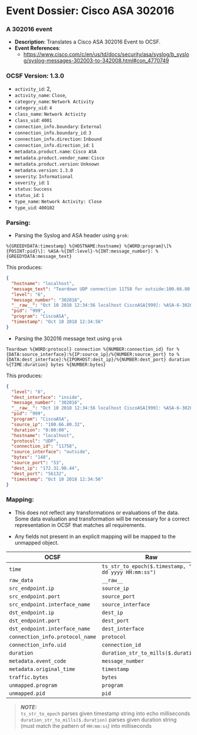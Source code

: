 # Event Dossier: Cisco ASA 302016

### A 302016 event

- **Description**: Translates a Cisco ASA 302016 Event to OCSF.
- **Event References**:
    - https://www.cisco.com/c/en/us/td/docs/security/asa/syslog/b_syslog/syslog-messages-302003-to-342008.html#con_4770749

### OCSF Version: 1.3.0

- `activity_id`: 2,
- `activity_name`: `Close`,
- `category_name`: `Network Activity`
- `category_uid`: `4`
- `class_name`: `Network Activity`
- `class_uid`: `4001`
- `connection_info.boundary`: `External`
- `connection_info.boundary_id`: `3`
- `connection_info.direction`: `Inbound`
- `connection_info.direction_id`: `1`
- `metadata.product.name`: `Cisco ASA`
- `metadata.product.vendor_name`: `Cisco`
- `metadata.product.version`: `Unknown`
- `metadata.version`: `1.3.0`
- `severity`: `Informational`
- `severity_id`: `1`
- `status`: `Success`
- `status_id`: `1`
- `type_name`: `Network Activity: Close`
- `type_uid`: `400102`

### Parsing:

- Parsing the Syslog and ASA header using `grok`:

```
%{GREEDYDATA:timestamp} %{HOSTNAME:hostname} %{WORD:program}\[%{POSINT:pid}\]: %ASA-%{INT:level}-%{INT:message_number}: %{GREEDYDATA:message_text}
```

This produces:

```json
{
  "hostname": "localhost",
  "message_text": "Teardown UDP connection 11758 for outside:100.66.80.32/53 to inside:172.31.98.44/56132 duration 0:00:00 bytes 148",
  "level": "6",
  "message_number": "302016",
  "__raw__": "Oct 10 2018 12:34:56 localhost CiscoASA[999]: %ASA-6-302016: Teardown UDP connection 11758 for outside:100.66.80.32/53 to inside:172.31.98.44/56132 duration 0:00:00 bytes 148",
  "pid": "999",
  "program": "CiscoASA",
  "timestamp": "Oct 10 2018 12:34:56"
}
```

- Parsing the 302016 message text using `grok`

```
Teardown %{WORD:protocol} connection %{NUMBER:connection_id} for %{DATA:source_interface}:%{IP:source_ip}/%{NUMBER:source_port} to %{DATA:dest_interface}:%{IPORHOST:dest_ip}/%{NUMBER:dest_port} duration %{TIME:duration} bytes %{NUMBER:bytes}
```

This produces:

```json
{
  "level": "6",
  "dest_interface": "inside",
  "message_number": "302016",
  "__raw__": "Oct 10 2018 12:34:56 localhost CiscoASA[999]: %ASA-6-302016: Teardown UDP connection 11758 for outside:100.66.80.32/53 to inside:172.31.98.44/56132 duration 0:00:00 bytes 148",
  "pid": "999",
  "program": "CiscoASA",
  "source_ip": "100.66.80.32",
  "duration": "0:00:00",
  "hostname": "localhost",
  "protocol": "UDP",
  "connection_id": "11758",
  "source_interface": "outside",
  "bytes": "148",
  "source_port": "53",
  "dest_ip": "172.31.98.44",
  "dest_port": "56132",
  "timestamp": "Oct 10 2018 12:34:56"
}
```

### Mapping:

- This does not reflect any transformations or evaluations of the data. Some data evaluation and transformation will be
  necessary for a correct representation in OCSF that matches all requirements.

- Any fields not present in an explicit mapping will be mapped to the unmapped object.

| OCSF                            | Raw                                                    |
|---------------------------------|--------------------------------------------------------|
| `time`                          | `ts_str_to_epoch($.timestamp, "MMM dd yyyy HH:mm:ss")` |
| `raw_data`                      | `__raw__`                                              |
| `src_endpoint.ip`               | `source_ip`                                            |
| `src_endpoint.port`             | `source_port`                                          |
| `src_endpoint.interface_name`   | `source_interface`                                     |
| `dst_endpoint.ip`               | `dest_ip`                                              |
| `dst_endpoint.port`             | `dest_port`                                            |
| `dst_endpoint.interface_name`   | `dest_interface`                                       |
| `connection_info.protocol_name` | `protocol`                                             |
| `connection_info.uid`           | `connection_id`                                        |
| `duration`                      | `duration_str_to_mills($.duration)`                    |
| `metadata.event_code`           | `message_number`                                       |
| `metadata.original_time`        | `timestamp`                                            |
| `traffic.bytes`                 | `bytes`                                                |
| `unmapped.program`              | `program`                                              |
| `unmapped.pid`                  | `pid`                                                  |

> **_NOTE:_**\
> `ts_str_to_epoch` parses given timestamp string into echo milliseconds\
> `duration_str_to_mills($.duration)` parses given duration string (must match the pattern of `HH:mm:ss`) into
> milliseconds